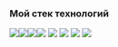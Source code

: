 ### Мой стек технологий

<img src="https://img.shields.io/badge/Python-white?style=for-the-badge&logo=Python&logoColor=black"/><img src="https://img.shields.io/badge/Django-black?style=for-the-badge&logo=Django&logoColor=white"/><img src="https://img.shields.io/badge/HTML-white?style=for-the-badge&logo=HTML5&logoColor=red"/><img src="https://img.shields.io/badge/Pytest-black?style=for-the-badge&logo=Pytest&logoColor=white"/>
<img src="https://img.shields.io/badge/PostgreSQL-white?style=for-the-badge&logo=PostgreSQL&logoColor=black"/>
<img src="https://img.shields.io/badge/Docker-black?style=for-the-badge&logo=Docker&logoColor=white"/>
<img src="https://img.shields.io/badge/MySQL-white?style=for-the-badge&logo=MySQL&logoColor=black"/>
<img src="https://img.shields.io/badge/FastAPI-white?style=for-the-badge&logo=MySQL&logoColor=black"/>
